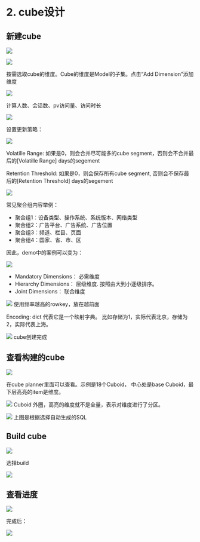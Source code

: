 # 2. cube设计

## 新建cube

![](Images/9.png)

![](Images/10.png)

按需选取cube的维度。Cube的维度是Model的子集。点击“Add Dimension”添加维度

![](Images/11.png)

计算人数、会话数、pv访问量、访问时长

![](Images/12.png)

设置更新策略：

![](Images/13.png)

Volatille Range: 如果是0，则会合并尽可能多的cube segment，否则会不合并最后的[Volatille Range] days的segement

Retention Threshold: 如果是0，则会保存所有cube segment, 否则会不保存最后的[Retention Threshold] days的segement


![](Images/14.png)

常见聚合组内容举例：

* 聚合组1：设备类型、操作系统、系统版本、网络类型
* 聚合组2：广告平台、广告系统、广告位置
* 聚合组3：频道、栏目、页面
* 聚合组4：国家、省、市、区

因此，demo中的案例可以变为：

![](Images/15.png)

* Mandatory Dimensions： 必需维度
* Hierarchy Dimensions： 层级维度. 按照由大到小逐级排序。
* Joint Dimensions： 联合维度


![](Images/16.png)
使用频率越高的rowkey，放在越前面

Encoding:  dict 代表它是一个映射字典。 比如存储为1，实际代表北京，存储为2，实际代表上海。


![](Images/17.png)
cube创建完成

## 查看构建的cube

![](Images/18.png)

在cube planner里面可以查看。示例是18个Cuboid， 中心处是base Cuboid，最下层高亮的item是维度。

![](Images/19.png)
Cuboid 外圈，高亮的维度就不是全量，表示对维度进行了分区。

![](Images/20.png)
上图是根据选择自动生成的SQL

##  Build cube


 ![](Images/21.png)
 
 选择build

 ![](Images/22.png)


## 查看进度

 ![](Images/23.png)



完成后：

 ![](Images/24.png)
